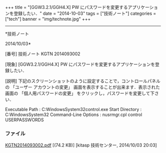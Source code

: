 ﻿+++
title = "[GGW3.2.1/GGH4.X] PW にパスワードを変更するアプリケーションを登録したい．"
date = "2014-10-03"
tags = ["技術ノート"]
categories = ["tech"]
banner = "img/technote.jpg"
+++

-----------------------------------------------------------------------------------------------------------------------------

*技術ノート

2014/10/03*


[番号]
技術ノート KGTN 2014093002

[現象]
[GGW3.2.1/GGH4.X] PW
にパスワードを変更するアプリケーションを登録したい．

[説明]
下記のスクリーンショットのように設定することで，コントロールパネルの
「ユーザー アカウントの変更」
画面を表示することが出来ます．表示された画面の
「個人用パスワードの変更」 をクリックし，パスワードを変更して下さい．

Executable Path : C:WindowsSystem32control.exe
Start Directory : C:WindowsSystem32
Command-Line Options : nusrmgr.cpl control USERPASSWORDS


### ファイル

 
 


[KGTN2014093002.pdf](http://techreport.kitasp.net/attachments/download/1746/KGTN2014093002.pdf)
 [(74.2 KB)] [kitasp 技術センター, 2014/10/03
20:03]


 


 

